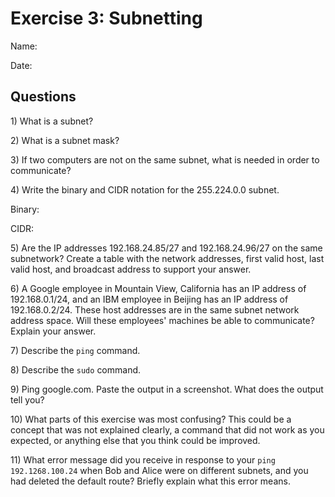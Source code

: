 Exercise 3: Subnetting
==========================

Name:

Date:

Questions
---------------

1\) What is a subnet?

2\) What is a subnet mask?

3\) If two computers are not on the same subnet, what is needed in order to communicate?

4\) Write the binary and CIDR notation for the 255.224.0.0 subnet.

Binary:

CIDR:

5\) Are the IP addresses 192.168.24.85/27 and 192.168.24.96/27 on the same subnetwork? Create a table with the network addresses, first valid host, last valid host, and broadcast address to support your answer.

6\) A Google employee in Mountain View, California has an IP address of 192.168.0.1/24, and an IBM employee in Beijing has an IP address of 192.168.0.2/24. These host addresses are in the same subnet network address space. Will these employees' machines be able to communicate? Explain your answer.

7\) Describe the `ping` command.

8\) Describe the `sudo` command.

9\) Ping google.com. Paste the output in a screenshot. What does the output tell you?

10\) What parts of this exercise was most confusing? This could be a concept that was not explained clearly, a command that did not work as you expected, or anything else that you think could be improved.

11\) What error message did you receive in response to your `ping 192.1268.100.24` when Bob and Alice were on different subnets, and you had deleted the default route? Briefly explain what this error means.
